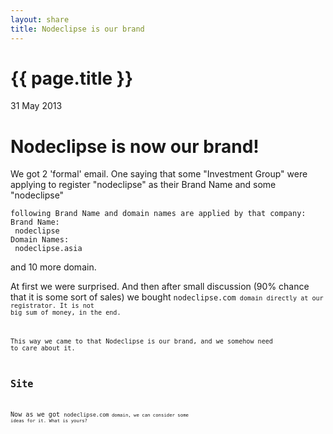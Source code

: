 ```yaml
---
layout: share
title: Nodeclipse is our brand
---
```


{{ page.title }}
================

<p class="meta">31 May 2013</p>

# Nodeclipse is now our brand!

We got 2 'formal' email. One saying that some "Investment Group" were applying to register "nodeclipse" as their Brand Name and some "nodeclipse"  

	following Brand Name and domain names are applied by that company:
	Brand Name:
	 nodeclipse
	Domain Names:
	 nodeclipse.asia 
	 
and 10 more domain.
	 
At first we were surprised. And then after small discussion (90% chance that it is some sort of sales)
 we bought <code>nodeclipse.com<code> domain directly at our registrator.
It is not big sum of money, in the end.

This way we came to that Nodeclipse is our brand, and we somehow need to care about it.

## Site

Now as we got <code>nodeclipse.com<code> domain, we can consider some ideas for it. What is yours?
  	 